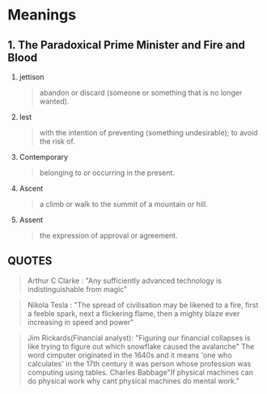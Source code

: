 # Meanings

## 1. The Paradoxical Prime Minister and Fire and Blood
   1. jettison
       >   abandon or discard (someone or something that is no longer wanted).

   2. lest
        >  with the intention of preventing (something undesirable); to avoid the risk of.
        
   3. Contemporary
        >  belonging to or occurring in the present.
          
   4. Ascent
        >  a climb or walk to the summit of a mountain or hill.
           
   5. Assent
        >  the expression of approval or agreement.

## QUOTES
   
   > Arthur C Clarke : "Any sufficiently advanced technology is indistinguishable from magic"
   
   >Nikola Tesla : "The spread of civilisation may be likened to a fire, first a feeble spark, next a flickering flame, then a mighty blaze ever increasing in speed and power" 
   
>Jim Rickards(Financial analyst): "Figuring our financial collapses is like trying to figure out which snowflake caused the avalanche"
> The word cimputer originated in the 1640s and it means 'one who calculates' in the 17th century it was person whose profession was computing using tables.
Charles Babbage"If physical machines can do physical work why cant physical machines do mental work."


